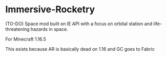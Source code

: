 # Immersive-Rocketry
(TO-DO) Space mod built on IE API with a focus on orbital station and life-threatening hazards in space.

For Minecraft 1.16.5

This exists because AR is basically dead on 1.16 and GC goes to Fabric
